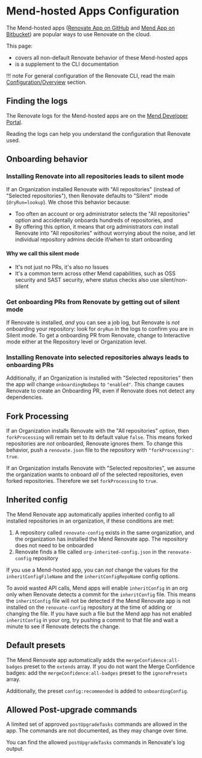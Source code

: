 # Mend-hosted Apps Configuration

The Mend-hosted apps ([Renovate App on GitHub](https://github.com/apps/renovate) and [Mend App on Bitbucket](https://marketplace.atlassian.com/apps/1232072/mend)) are popular ways to use Renovate on the cloud.

This page:

- covers all non-default Renovate behavior of these Mend-hosted apps
- is a supplement to the CLI documentation

<!-- prettier-ignore -->
!!! note
    For general configuration of the Renovate CLI, read the main [Configuration/Overview](../config-overview.md) section.

## Finding the logs

The Renovate logs for the Mend-hosted apps are on the [Mend Developer Portal](https://developer.mend.io).

Reading the logs can help you understand the configuration that Renovate used.

## Onboarding behavior

### Installing Renovate into all repositories leads to silent mode

If an Organization installed Renovate with "All repositories" (instead of "Selected repositories"), then Renovate defaults to "Silent" mode (`dryRun=lookup`).
We chose this behavior because:

- Too often an account or org administrator selects the "All repositories" option and accidentally onboards hundreds of repositories, and
- By offering this option, it means that org administrators _can_ install Renovate into "All repositories" without worrying about the noise, and let individual repository admins decide if/when to start onboarding

#### Why we call this silent mode

- It's not just no PRs, it's also no Issues
- It's a common term across other Mend capabilities, such as OSS security and SAST security, where status checks also use silent/non-silent

### Get onboarding PRs from Renovate by getting out of silent mode

If Renovate is installed, _and_ you can see a job log, but Renovate is _not_ onboarding your repository: look for `dryRun` in the logs to confirm you are in Silent mode.
To get a onboarding PR from Renovate, change to Interactive mode either at the Repository level or Organization level.

### Installing Renovate into selected repositories always leads to onboarding PRs

Additionally, if an Organization is installed with "Selected repositories" then the app will change `onboardingNoDeps` to `"enabled"`.
This change causes Renovate to create an Onboarding PR, even if Renovate does not detect any dependencies.

## Fork Processing

If an Organization installs Renovate with the "All repositories" option, then `forkProcessing` will remain set to its default value `false`.
This means forked repositories are _not_ onboarded, Renovate ignores them.
To change this behavior, push a `renovate.json` file to the repository with `"forkProcessing": true`.

If an Organization installs Renovate with "Selected repositories", we assume the organization wants to onboard _all_ of the selected repositories, even forked repositories.
Therefore we set `forkProcessing` to `true`.

## Inherited config

The Mend Renovate app automatically applies inherited config to all installed repositories in an organization, if these conditions are met:

1. A repository called `renovate-config` exists in the same organization, and the organization has installed the Mend Renovate app. The repository does not need to be onboarded
1. Renovate finds a file called `org-inherited-config.json` in the `renovate-config` repository

If you use a Mend-hosted app, you can _not_ change the values for the `inheritConfigFileName` and the `inheritConfigRepoName` config options.

To avoid wasted API calls, Mend apps will enable `inheritConfig` in an org only when Renovate detects a commit for the `inheritConfig` file.
This means the `inheritConfig` file will not be detected if the Mend Renovate app is not installed on the `renovate-config` repository at the time of adding or changing the file.
If you have such a file but the Mend app has not enabled `inheritConfig` in your org, try pushing a commit to that file and wait a minute to see if Renovate detects the change.

## Default presets

The Mend Renovate app automatically adds the `mergeConfidence:all-badges` preset to the `extends` array.
If you do not want the Merge Confidence badges: add the `mergeConfidence:all-badges` preset to the `ignorePresets` array.

Additionally, the preset `config:recommended` is added to `onboardingConfig`.

## Allowed Post-upgrade commands

A limited set of approved `postUpgradeTasks` commands are allowed in the app.
The commands are not documented, as they may change over time.

You can find the allowed `postUpgradeTasks` commands in Renovate's log output.

